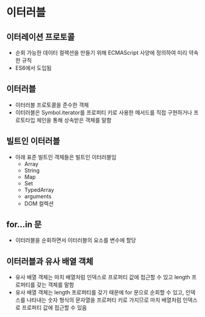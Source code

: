 # 이터러블

## 이터레이션 프로토콜

- 순회 가능한 데이터 컬렉션을 만들기 위해 ECMAScript 사양에 정의하여 미리 약속한 규칙
- ES6에서 도입됨

## 이터러블

- 이터러블 프로토콜을 준수한 객체
- 이터러블은 Symbol.iterator를 프로퍼티 키로 사용한 메서드를 직접 구현하거나 프로토타입 체인을 통해 상속받은 객체를 말함

## 빌트인 이터러블

- 아래 표준 빌트인 객체들은 빌트인 이터러블임
  - Array
  - String
  - Map
  - Set
  - TypedArray
  - arguments
  - DOM 컬렉션

## for...in 문

- 이터러블을 순회하면서 이터러블의 요소를 변수에 할당

## 이터러블과 유사 배열 객체

- 유사 배열 객체는 마치 배열처럼 인덱스로 프로퍼티 값에 접근할 수 있고 length 프로퍼티를 갖는 객체를 말함
- 유사 배열 객체는 length 프로퍼티를 갖기 때문에 for 문으로 순회할 수 있고, 인덱스를 나타내는 숫자 형식의 문자열을 프로퍼티 키로 가지므로 마치 배열처럼 인덱스로 프로퍼티 값에 접근할 수 있음
